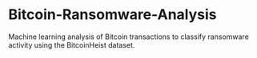 # Bitcoin-Ransomware-Analysis
Machine learning analysis of Bitcoin transactions to classify ransomware activity using the BitcoinHeist dataset.
